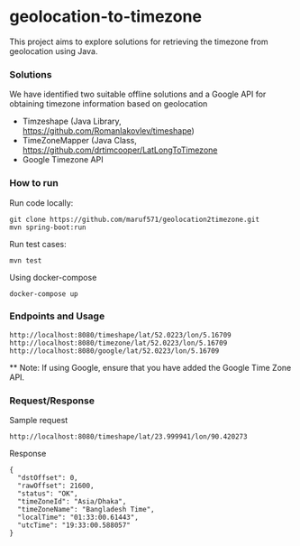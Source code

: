 # geolocation-to-timezone
This project aims to explore solutions for retrieving the timezone from geolocation using Java.


### Solutions 
We have identified two suitable offline solutions and a Google API for obtaining timezone information based on geolocation

* Timzeshape (Java Library, https://github.com/RomanIakovlev/timeshape)
* TimeZoneMapper (Java Class, https://github.com/drtimcooper/LatLongToTimezone
* Google Timezone API


### How to run
Run code locally:
```
git clone https://github.com/maruf571/geolocation2timezone.git
mvn spring-boot:run
```

Run test cases:
```
mvn test
```

Using docker-compose
```
docker-compose up
```

### Endpoints and Usage
```
http://localhost:8080/timeshape/lat/52.0223/lon/5.16709
http://localhost:8080/timezone/lat/52.0223/lon/5.16709
http://localhost:8080/google/lat/52.0223/lon/5.16709
```
** Note: If using Google, ensure that you have added the Google Time Zone API.

### Request/Response
Sample request
```
http://localhost:8080/timeshape/lat/23.999941/lon/90.420273
```

Response
```
{
  "dstOffset": 0,
  "rawOffset": 21600,
  "status": "OK",
  "timeZoneId": "Asia/Dhaka",
  "timeZoneName": "Bangladesh Time",
  "localTime": "01:33:00.61443",
  "utcTime": "19:33:00.588057"
}
```


